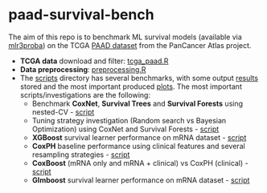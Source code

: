 # paad-survival-bench

The aim of this repo is to benchmark ML survival models (available via [mlr3proba](https://github.com/mlr-org/mlr3proba/)) on the TCGA [PAAD dataset](https://www.cbioportal.org/study/summary?id=paad_tcga_pan_can_atlas_2018) from the PanCancer Atlas project.

-   **TCGA data** download and filter: [tcga_paad.R](https://github.com/bblodfon/paad-survival-bench/blob/main/scripts/tcga_paad.R)
-   **Data preprocessing**: [preprocessing.R](https://github.com/bblodfon/paad-survival-bench/blob/main/scripts/preprocessing.R)
-   The [scripts](https://github.com/bblodfon/paad-survival-bench/tree/main/scripts) directory has several benchmarks, with some output [results](https://github.com/bblodfon/paad-survival-bench/tree/main/results) stored and the most important produced [plots](https://github.com/bblodfon/paad-survival-bench/tree/main/img).
The most important scripts/investigations are the following:
    - Benchmark **CoxNet**, **Survival Trees** and **Survival Forests** using nested-CV - [script](https://github.com/bblodfon/paad-survival-bench/blob/main/scripts/bench_nestedCV_v4.R)
    - Tuning strategy investigation (Random search vs Bayesian Optimization) using CoxNet and Survival Forests - [script](https://github.com/bblodfon/paad-survival-bench/blob/main/scripts/bayesian_vs_randomsearch.R)
    - **XGBoost** survival learner performance on mRNA dataset - [script](https://github.com/bblodfon/paad-survival-bench/blob/main/scripts/bench_xgboost_v2.R)
    - **CoxPH** baseline performance using clinical features and several resampling strategies - [script](https://github.com/bblodfon/paad-survival-bench/blob/main/scripts/coxph_bench.R)
    - **CoxBoost** (mRNA only and mRNA + clinical) vs CoxPH (clinical) - [script](https://github.com/bblodfon/paad-survival-bench/blob/main/scripts/coxboost_bench.R)
    - **Glmboost** survival learner performance on mRNA dataset - [script](https://github.com/bblodfon/paad-survival-bench/blob/main/scripts/glmboost_bench.R)

